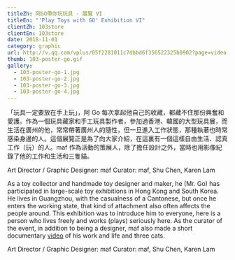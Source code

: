 ```yaml
---
titleZh: 阿GO帶你玩玩具 · 展覽 VI
titleEn: "'Play Toys with GO' Exhibition VI"
clientZh: 103store
clientEn: 103store
date: 2018-11-01
category: graphic
url: http://v.qq.com/vplus/05f2281011c7dbbd6f356522325b0902?page=video
thumb: 103-poster-go.gif
gallery:
  - 103-poster-go-1.jpg
  - 103-poster-go-2.jpg
  - 103-poster-go-3.jpg
  - 103-poster-go-4.jpg
---
```


「玩具一定要放在手上玩」，阿 Go 每次拿起他自己的收藏，都藏不住那份興奮和愛護。作為一個玩具藏家和手工玩具製作者，參加過香港、韓國的大型玩具展，而生活在廣州的他，常常帶著廣州人的隨性，但一旦進入工作狀態，那種執著也時常感染身邊的人。這個展覽正是為了向大家介紹，在這裏有一個這樣自由生活、認真工作（玩）的人。maf 作為活動的策展人，除了擔任設計之外，當時也用影像紀錄了他的工作和生活和三隻貓。

Art Director / Graphic Designer: maf
Curator: maf, Shu Chen, Karen Lam

<!-- lang -->

As a toy collector and handmade toy designer and maker, he (Mr. Go) has participated in large-scale toy exhibitions in Hong Kong and South Korea. He lives in Guangzhou, with the casualness of a Cantonese, but once he enters the working state, that kind of attachment also often affects the people around. This exhibition was to introduce him to everyone, here is a person who lives freely and works (plays) seriously here. As the curator of the event, in addition to being a designer, maf also made a short documentary [video](http://v.qq.com/vplus/05f2281011c7dbbd6f356522325b0902?page=video) of his work and life and three cats.

Art Director / Graphic Designer: maf
Curator: maf, Shu Chen, Karen Lam
